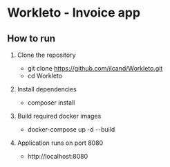# Workleto - Invoice app

## How to run 

1. Clone the repository 
    - git clone https://github.com/ilcand/Workleto.git
    - cd Workleto

2. Install dependencies 
    - composer install 

3. Build required docker images 
    - docker-compose up -d --build

4. Application runs on port 8080
    - http://localhost:8080

